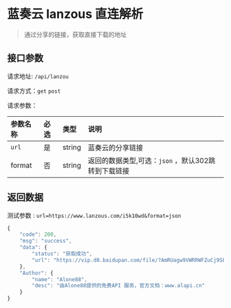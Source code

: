 # 蓝奏云 lanzous 直连解析

> 通过分享的链接，获取直接下载的地址

## 接口参数

请求地址: `/api/lanzou`

请求方式：`get` `post`

请求参数：

| 参数名称 | 必选 | 类型 | 说明 |
| :--- | :--- | :--- | :--- |
| `url` | 是 | string | 蓝奏云的分享链接 |
| format | 否 | string | 返回的数据类型,可选：`json` ，默认302跳转到下载链接 |

## 返回数据

测试参数 : `url=https://www.lanzous.com/i5k10wd&format=json`

```javascript
{
    "code": 200,
    "msg": "success",
    "data": {
        "status": "获取成功",
        "url": "https://vip.d0.baidupan.com/file/?AmRUagw9VWRRWFZuCj9SPlplVW0ELgRyAWBQe1QwUHYBIVYmC79SrQPNAr0KzVbWV+kEvwT7UbUHlFLtUCFStAKuVK8MaFXlUbxWowpwUiFaYVUiBH0EYAFvUDpUbVAOAWhWZQtrUjcDZAJkCmhWZ1c8BDIEaFF1B2ZSJ1AxUmECMVQ0DGRVNVE2VjQKbVJ1WnBVIARmBDQBNlBnVDFQfgExVjkLeVI3A2YCewo7VjZXaQRlBGxRYgdiUmJQaVJhAmNUMQxoVWdRMlYwCjpSY1oxVWIEbAQwATNQZ1QxUGgBY1ZkC2dSNQM0AmYKcFYlV2wEcwR9USYHc1IxUH5SOgJmVD4MZlUwUTdWNwpvUmRaJlUkBDIEawFjUDBUNVBgATRWNwtvUjMDYgJgCmpWZVc1BC8EdVF1B2ZSOFB7Um4CM1Q2DGdVOFEzVjAKblJqWjJVYQR9BHMBdlAhVDVQYAE0VjcLY1IwA20CZgpvVm9XOg=="
    },
    "Author": {
        "name": "Alone88",
        "desc": "由Alone88提供的免费API 服务，官方文档：www.alapi.cn"
    }
}
```

